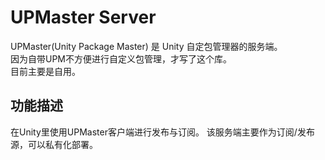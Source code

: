 # UPMaster Server
UPMaster(Unity Package Master) 是 Unity 自定包管理器的服务端。  
因为自带UPM不方便进行自定义包管理，才写了这个库。  
目前主要是自用。  

## 功能描述
在Unity里使用UPMaster客户端进行发布与订阅。
该服务端主要作为订阅/发布源，可以私有化部署。
